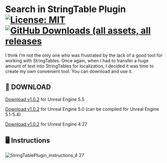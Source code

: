 # Search in StringTable Plugin [![License: MIT](https://img.shields.io/badge/License-MIT-blue.svg)](LICENSE) [<img alt="GitHub Downloads (all assets, all releases" src="https://img.shields.io/github/downloads/gradient92/StringTableSearch_Plugin/total" />](https://github.com/gradient92/StringTableSearch_Plugin/releases)
I think I’m not the only one who was frustrated by the lack of a good tool for working with StringTables. Once again, when I had to transfer a huge amount of text into StringTables for localization, I decided it was time to create my own convenient tool. You can download and use it. 

## :floppy_disk: DOWNLOAD

[Download v1.0.2](https://github.com/gradient92/StringTableSearch_Plugin/releases/download/v1.0.2_ue5.5/StringTableSearchPlugin_v1.0.2_ue5.5.zip) for Unreal Engine 5.5

[Download v1.0.2](https://github.com/gradient92/StringTableSearch_Plugin/releases/download/v1.0.2_ue5.0/StringTableSearchPlugin_v1.0.2_ue5.0.zip) for Unreal Engine 5.0 (can be compiled for Unreal Engine 5.1-5.4)

[Download v1.0.2](https://github.com/gradient92/StringTableSearch_Plugin/releases/download/v1.0.2_ue4.27/StringTableSearchPlugin_v1.0.2_ue4.27.zip) for Unreal Engine 4.27

## :desktop_computer: Instructions
![StringTablePlugin_instructions_4 27](https://github.com/user-attachments/assets/364ef4d6-cf13-4798-97ba-1084d491f0ee)
